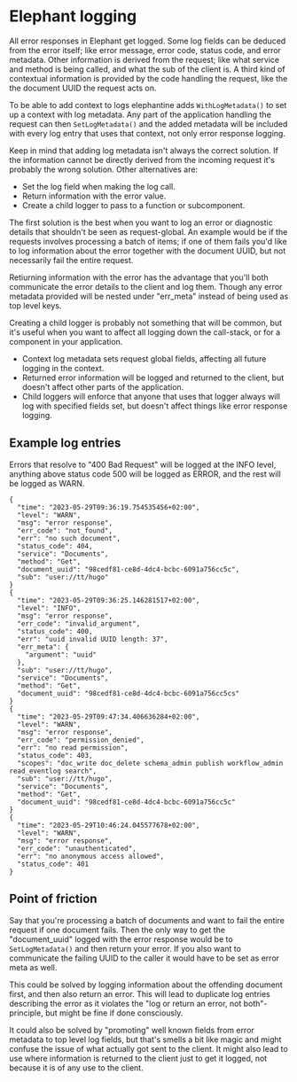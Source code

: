 # Elephant logging

All error responses in Elephant get logged. Some log fields can be deduced from the error itself; like error message, error code, status code, and error metadata. Other information is derived from the request; like what service and method is being called, and what the sub of the client is. A third kind of contextual information is provided by the code handling the request, like the the document UUID the request acts on.

To be able to add context to logs elephantine adds `WithLogMetadata()` to set up a context with log metadata. Any part of the application handling the request can then `SetLogMetadata()` and the added metadata will be included with every log entry that uses that context, not only error response logging.

Keep in mind that adding log metadata isn't always the correct solution. If the information cannot be directly derived from the incoming request it's probably the wrong solution. Other alternatives are:

* Set the log field when making the log call.
* Return information with the error value.
* Create a child logger to pass to a function or subcomponent.

The first solution is the best when you want to log an error or diagnostic details that shouldn't be seen as request-global. An example would be if the requests involves processing a batch of items; if one of them fails you'd like to log information about the error together with the document UUID, but not necessarily fail the entire request.

Retiurning information with the error has the advantage that you'll both communicate the error details to the client and log them. Though any error metadata provided will be nested under "err_meta" instead of being used as top level keys.

Creating a child logger is probably not something that will be common, but it's useful when you want to affect all logging down the call-stack, or for a component in your application. 

* Context log metadata sets request global fields, affecting all future logging in the context.
* Returned error information will be logged and returned to the client, but doesn't affect other parts of the application.
* Child loggers will enforce that anyone that uses that logger always will log with specified fields set, but doesn't affect things like error response logging. 

## Example log entries

Errors that resolve to "400 Bad Request" will be logged at the INFO level, anything above status code 500 will be logged as ERROR, and the rest will be logged as WARN.

```
{
  "time": "2023-05-29T09:36:19.754535456+02:00",
  "level": "WARN",
  "msg": "error response",
  "err_code": "not_found",
  "err": "no such document",
  "status_code": 404,
  "service": "Documents",
  "method": "Get",
  "document_uuid": "98cedf81-ce8d-4dc4-bcbc-6091a756cc5c",
  "sub": "user://tt/hugo"
}
{
  "time": "2023-05-29T09:36:25.146281517+02:00",
  "level": "INFO",
  "msg": "error response",
  "err_code": "invalid_argument",
  "status_code": 400,
  "err": "uuid invalid UUID length: 37",
  "err_meta": {
    "argument": "uuid"
  },
  "sub": "user://tt/hugo",
  "service": "Documents",
  "method": "Get",
  "document_uuid": "98cedf81-ce8d-4dc4-bcbc-6091a756cc5cs"
}
{
  "time": "2023-05-29T09:47:34.406636284+02:00",
  "level": "WARN",
  "msg": "error response",
  "err_code": "permission_denied",
  "err": "no read permission",
  "status_code": 403,
  "scopes": "doc_write doc_delete schema_admin publish workflow_admin read_eventlog search",
  "sub": "user://tt/hugo",
  "service": "Documents",
  "method": "Get",
  "document_uuid": "98cedf81-ce8d-4dc4-bcbc-6091a756cc5c"
}
{
  "time": "2023-05-29T10:46:24.045577678+02:00",
  "level": "WARN",
  "msg": "error response",
  "err_code": "unauthenticated",
  "err": "no anonymous access allowed",
  "status_code": 401
}
```

## Point of friction

Say that you're processing a batch of documents and want to fail the entire request if one document fails. Then the only way to get the "document_uuid" logged with the error response would be to `SetLogMetadata()` and then return your error. If you also want to communicate the failing UUID to the caller it would have to be set as error meta as well.

This could be solved by logging information about the offending document first, and then also return an error. This will lead to duplicate log entries describing the error as it violates the "log or return an error, not both"-principle, but might be fine if done consciously.

It could also be solved by "promoting" well known fields from error metadata to top level log fields, but that's smells a bit like magic and might confuse the issue of what actually got sent to the client. It might also lead to use where information is returned to the client just to get it logged, not because it is of any use to the client.
